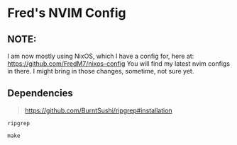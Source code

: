 # Fred's NVIM Config

## NOTE:

I am now mostly using NixOS, which I have a config for, here at:
https://github.com/FredM7/nixos-config
You will find my latest nvim configs in there. I might bring in those changes, sometime, not sure yet.

## Dependencies

> https://github.com/BurntSushi/ripgrep#installation

```
ripgrep
```

```
make
```

